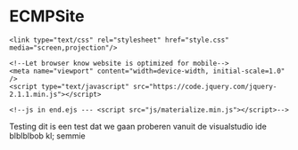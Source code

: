 # ECMPSite
<!DOCTYPE html>
<html>
  <head>
    <!--Import Google Icon Font-->
    <link href="https://fonts.googleapis.com/icon?family=Material+Icons" rel="stylesheet"/>
    <!--Import materialize.css-->
    <link type="text/css" rel="stylesheet" href="css/materialize.min.css" media="screen,projection"/>

    <link type="text/css" rel="stylesheet" href="style.css" media="screen,projection"/>

    <!--Let browser know website is optimized for mobile-->
    <meta name="viewport" content="width=device-width, initial-scale=1.0" />
    <script type="text/javascript" src="https://code.jquery.com/jquery-2.1.1.min.js"></script>
    
    <!--js in end.ejs --- <script src="js/materialize.min.js"></script>-->


  </head>
  <body>
  <div class="row">
  <div class="col s4 m4">
  <div class="tst">
    
  Testing dit is een test dat we gaan proberen
  vanuit de visualstudio ide
  blblblbob
      kl;
      semmie
  </div>
  </div>
  </div>
</body>
